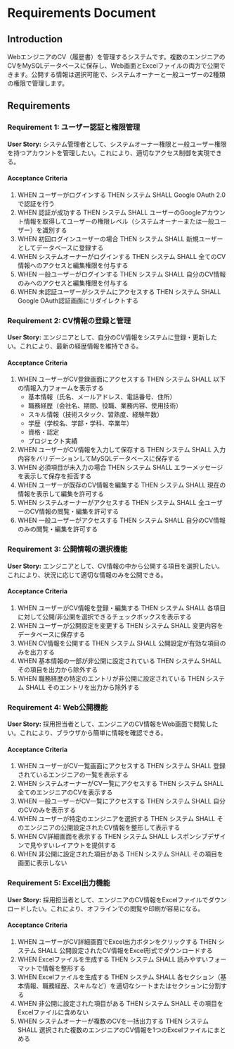 # Requirements Document

## Introduction

WebエンジニアのCV（履歴書）を管理するシステムです。複数のエンジニアのCVをMySQLデータベースに保存し、Web画面とExcelファイルの両方で公開できます。公開する情報は選択可能で、システムオーナーと一般ユーザーの2種類の権限で管理します。

## Requirements

### Requirement 1: ユーザー認証と権限管理

**User Story:** システム管理者として、システムオーナー権限と一般ユーザー権限を持つアカウントを管理したい。これにより、適切なアクセス制御を実現できる。

#### Acceptance Criteria

1. WHEN ユーザーがログインする THEN システム SHALL Google OAuth 2.0で認証を行う
2. WHEN 認証が成功する THEN システム SHALL ユーザーのGoogleアカウント情報を取得してユーザーの権限レベル（システムオーナーまたは一般ユーザー）を識別する
3. WHEN 初回ログインユーザーの場合 THEN システム SHALL 新規ユーザーとしてデータベースに登録する
4. WHEN システムオーナーがログインする THEN システム SHALL 全てのCV情報へのアクセスと編集権限を付与する
5. WHEN 一般ユーザーがログインする THEN システム SHALL 自分のCV情報のみへのアクセスと編集権限を付与する
6. WHEN 未認証ユーザーがシステムにアクセスする THEN システム SHALL Google OAuth認証画面にリダイレクトする

### Requirement 2: CV情報の登録と管理

**User Story:** エンジニアとして、自分のCV情報をシステムに登録・更新したい。これにより、最新の経歴情報を維持できる。

#### Acceptance Criteria

1. WHEN ユーザーがCV登録画面にアクセスする THEN システム SHALL 以下の情報入力フォームを表示する
   - 基本情報（氏名、メールアドレス、電話番号、住所）
   - 職務経歴（会社名、期間、役職、業務内容、使用技術）
   - スキル情報（技術スタック、習熟度、経験年数）
   - 学歴（学校名、学部・学科、卒業年）
   - 資格・認定
   - プロジェクト実績
2. WHEN ユーザーがCV情報を入力して保存する THEN システム SHALL 入力内容をバリデーションしてMySQLデータベースに保存する
3. WHEN 必須項目が未入力の場合 THEN システム SHALL エラーメッセージを表示して保存を拒否する
4. WHEN ユーザーが既存のCV情報を編集する THEN システム SHALL 現在の情報を表示して編集を許可する
5. WHEN システムオーナーがアクセスする THEN システム SHALL 全ユーザーのCV情報の閲覧・編集を許可する
6. WHEN 一般ユーザーがアクセスする THEN システム SHALL 自分のCV情報のみの閲覧・編集を許可する

### Requirement 3: 公開情報の選択機能

**User Story:** エンジニアとして、CV情報の中から公開する項目を選択したい。これにより、状況に応じて適切な情報のみを公開できる。

#### Acceptance Criteria

1. WHEN ユーザーがCV情報を登録・編集する THEN システム SHALL 各項目に対して公開/非公開を選択できるチェックボックスを表示する
2. WHEN ユーザーが公開設定を変更する THEN システム SHALL 変更内容をデータベースに保存する
3. WHEN CV情報を公開する THEN システム SHALL 公開設定が有効な項目のみを出力する
4. WHEN 基本情報の一部が非公開に設定されている THEN システム SHALL その項目を出力から除外する
5. WHEN 職務経歴の特定のエントリが非公開に設定されている THEN システム SHALL そのエントリを出力から除外する

### Requirement 4: Web公開機能

**User Story:** 採用担当者として、エンジニアのCV情報をWeb画面で閲覧したい。これにより、ブラウザから簡単に情報を確認できる。

#### Acceptance Criteria

1. WHEN ユーザーがCV一覧画面にアクセスする THEN システム SHALL 登録されているエンジニアの一覧を表示する
2. WHEN システムオーナーがCV一覧にアクセスする THEN システム SHALL 全てのエンジニアのCVを表示する
3. WHEN 一般ユーザーがCV一覧にアクセスする THEN システム SHALL 自分のCVのみを表示する
4. WHEN ユーザーが特定のエンジニアを選択する THEN システム SHALL そのエンジニアの公開設定されたCV情報を整形して表示する
5. WHEN CV詳細画面を表示する THEN システム SHALL レスポンシブデザインで見やすいレイアウトを提供する
6. WHEN 非公開に設定された項目がある THEN システム SHALL その項目を画面に表示しない

### Requirement 5: Excel出力機能

**User Story:** 採用担当者として、エンジニアのCV情報をExcelファイルでダウンロードしたい。これにより、オフラインでの閲覧や印刷が容易になる。

#### Acceptance Criteria

1. WHEN ユーザーがCV詳細画面でExcel出力ボタンをクリックする THEN システム SHALL 公開設定されたCV情報をExcel形式でダウンロードする
2. WHEN Excelファイルを生成する THEN システム SHALL 読みやすいフォーマットで情報を整形する
3. WHEN Excelファイルを生成する THEN システム SHALL 各セクション（基本情報、職務経歴、スキルなど）を適切なシートまたはセクションに分割する
4. WHEN 非公開に設定された項目がある THEN システム SHALL その項目をExcelファイルに含めない
5. WHEN システムオーナーが複数のCVを一括出力する THEN システム SHALL 選択された複数のエンジニアのCV情報を1つのExcelファイルにまとめる


